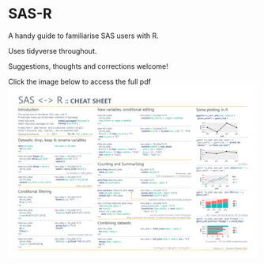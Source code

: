 # SAS-R
A handy guide to familiarise SAS users with R. 

Uses tidyverse throughout.

Suggestions, thoughts and corrections welcome!

Click the image below to access the full pdf
[![Preview image](/images/sas_r_image.png)](https://github.com/brendanjodowd/SAS-R/blob/master/sas-r%20cheatsheet.pdf)

